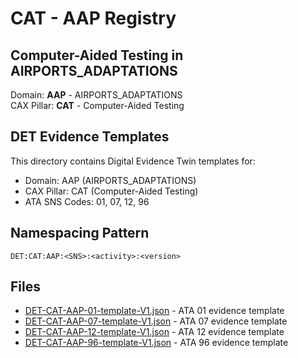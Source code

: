 # CAT - AAP Registry

## Computer-Aided Testing in AIRPORTS_ADAPTATIONS

Domain: **AAP** - AIRPORTS_ADAPTATIONS  
CAX Pillar: **CAT** - Computer-Aided Testing

## DET Evidence Templates

This directory contains Digital Evidence Twin templates for:
- Domain: AAP (AIRPORTS_ADAPTATIONS)
- CAX Pillar: CAT (Computer-Aided Testing)
- ATA SNS Codes: 01, 07, 12, 96

## Namespacing Pattern
```
DET:CAT:AAP:<SNS>:<activity>:<version>
```

## Files
- [DET-CAT-AAP-01-template-V1.json](DET-CAT-AAP-01-template-V1.json) - ATA 01 evidence template
- [DET-CAT-AAP-07-template-V1.json](DET-CAT-AAP-07-template-V1.json) - ATA 07 evidence template
- [DET-CAT-AAP-12-template-V1.json](DET-CAT-AAP-12-template-V1.json) - ATA 12 evidence template
- [DET-CAT-AAP-96-template-V1.json](DET-CAT-AAP-96-template-V1.json) - ATA 96 evidence template
